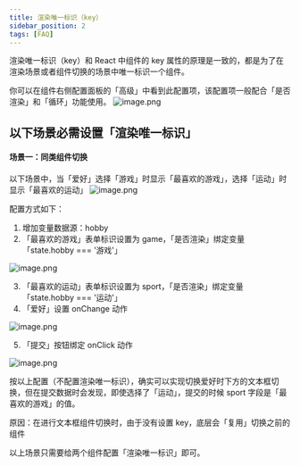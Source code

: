 ```yaml
---
title: 渲染唯一标识（key）
sidebar_position: 2
tags: [FAQ]
---
```

渲染唯一标识（key）和 React 中组件的 key 属性的原理是一致的，都是为了在渲染场景或者组件切换的场景中唯一标识一个组件。

你可以在组件右侧配置面板的「高级」中看到此配置项，该配置项一般配合「是否渲染」和「循环」功能使用。
![image.png](https://cdn.nlark.com/yuque/0/2022/png/110793/1659076591507-f37841b4-a3c2-4c87-b875-5f0458b2a3d2.png#clientId=u87aade85-8350-4&crop=0&crop=0&crop=1&crop=1&height=348&id=dbojA&margin=%5Bobject%20Object%5D&name=image.png&originHeight=696&originWidth=560&originalType=binary&ratio=1&rotation=0&showTitle=false&size=102096&status=done&style=none&taskId=ub4a95aaa-8630-47ad-b0e3-881b5d54ac9&title=&width=280)

## 以下场景必需设置「渲染唯一标识」
#### 场景一：同类组件切换
以下场景中，当「爱好」选择「游戏」时显示「最喜欢的游戏」，选择「运动」时显示「最喜欢的运动」
![image.png](https://cdn.nlark.com/yuque/0/2022/png/110793/1659076591520-b2e1121b-3f4e-4c7c-88c8-82a761b85fe0.png#clientId=u87aade85-8350-4&crop=0&crop=0&crop=1&crop=1&height=294&id=Xr3NB&margin=%5Bobject%20Object%5D&name=image.png&originHeight=588&originWidth=1560&originalType=binary&ratio=1&rotation=0&showTitle=false&size=78723&status=done&style=none&taskId=u59b975eb-93a1-4c8a-bb3b-17ef8b7005c&title=&width=780)

配置方式如下：

1. 增加变量数据源：hobby
2. 「最喜欢的游戏」表单标识设置为 game，「是否渲染」绑定变量「state.hobby === '游戏'」

![image.png](https://cdn.nlark.com/yuque/0/2022/png/110793/1659076591653-27fac7ab-bba0-4965-a706-d0c1c867f539.png#clientId=u87aade85-8350-4&crop=0&crop=0&crop=1&crop=1&height=369&id=f8kif&margin=%5Bobject%20Object%5D&name=image.png&originHeight=738&originWidth=2164&originalType=binary&ratio=1&rotation=0&showTitle=false&size=306076&status=done&style=none&taskId=ub6da537a-3bc7-450d-b640-dc0db8defac&title=&width=1082)

3. 「最喜欢的运动」表单标识设置为 sport，「是否渲染」绑定变量「state.hobby === '运动'」
4. 「爱好」设置 onChange 动作

![image.png](https://cdn.nlark.com/yuque/0/2022/png/110793/1659076591442-2903e2b2-4688-4a5e-98de-7df9933710b5.png#clientId=u87aade85-8350-4&crop=0&crop=0&crop=1&crop=1&height=97&id=hR3Pp&margin=%5Bobject%20Object%5D&name=image.png&originHeight=194&originWidth=892&originalType=binary&ratio=1&rotation=0&showTitle=false&size=53803&status=done&style=none&taskId=ue8919283-2e5f-46a8-9d6b-942c03f8482&title=&width=446)

5. 「提交」按钮绑定 onClick 动作

![image.png](https://cdn.nlark.com/yuque/0/2022/png/110793/1659076591508-ddd3c767-bf22-4dae-a006-5e6c4e0ea956.png#clientId=u87aade85-8350-4&crop=0&crop=0&crop=1&crop=1&height=67&id=VWtPz&margin=%5Bobject%20Object%5D&name=image.png&originHeight=134&originWidth=750&originalType=binary&ratio=1&rotation=0&showTitle=false&size=46519&status=done&style=none&taskId=ud6a5d2b0-481b-4bbb-8fe3-8622e2ebfb3&title=&width=375)

按以上配置（不配置渲染唯一标识），确实可以实现切换爱好时下方的文本框切换，但在提交数据时会发现，即使选择了「运动」，提交的时候 sport 字段是「最喜欢的游戏」的值。

原因：在进行文本框组件切换时，由于没有设置 key，底层会「复用」切换之前的组件

以上场景只需要给两个组件配置「渲染唯一标识」即可。
